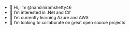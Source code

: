 - 👋 Hi, I’m @nandiniramshetty46
- 👀 I’m interested in .Net and C#
- 🌱 I’m currently learning Azure and AWS
- 💞️ I’m looking to collaborate on great open source projects



<!---
nandiniramshetty46/nandiniramshetty46 is a ✨ special ✨ repository because its `README.md` (this file) appears on your GitHub profile.
You can click the Preview link to take a look at your changes.
--->
